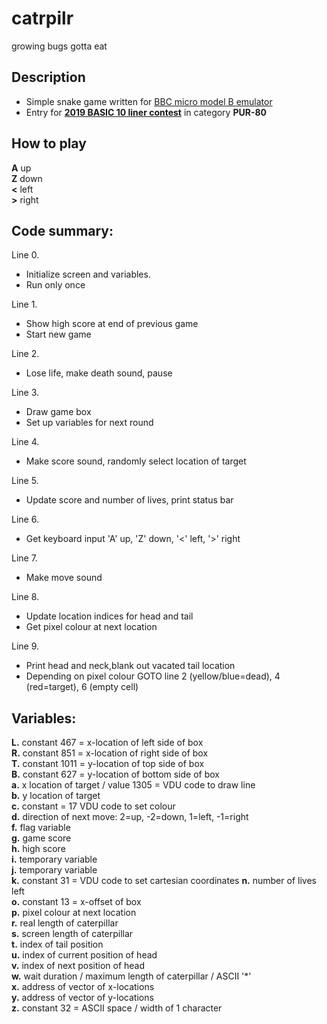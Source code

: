 # catrpilr
growing bugs gotta eat

## Description

* Simple snake game written for [BBC micro model B emulator](https://bbc.godbolt.org)
* Entry for [**2019 BASIC 10 liner contest**](http://gkanold.wixsite.com/homeputerium/kopie-von-basic-10liners-2018) in category **PUR-80**

## How to play

**A** up  
**Z** down  
**<** left  
**>** right  

## Code summary:

Line 0.
*	Initialize screen and variables.
*	Run only once

Line 1.
*	Show high score at end of previous game
*	Start new game

Line 2.
*	Lose life, make death sound, pause

Line 3.
*	Draw game box
*	Set up variables for next round

Line 4.
*	Make score sound, randomly select location of target

Line 5.
*	Update score and number of lives, print status bar

Line 6.
*	Get keyboard input 'A' up, 'Z' down, '<' left, '>' right

Line 7.
*	Make move sound

Line 8.
*	Update location indices for head and tail
*	Get pixel colour at next location 

Line 9. 
*	Print head and neck,blank out vacated tail location
*	Depending on pixel colour GOTO line 2 (yellow/blue=dead), 4 (red=target), 6 (empty cell)

## Variables:

**L.** constant 467 = x-location of left side of box  
**R.** constant 851 = x-location of right side of box  
**T.** constant 1011 = y-location of top side of box  
**B.** constant 627 = y-location of bottom side of box  
**a.** x location of target / value 1305 = VDU code to draw line  
**b.** y location of target  
**c.** constant = 17 VDU code to set colour  
**d.** direction of next move: 2=up, -2=down, 1=left, -1=right  
**f.** flag variable  
**g.** game score  
**h.** high score  
**i.** temporary variable  
**j.** temporary variable  
**k.** constant 31 = VDU code to set cartesian coordinates
**n.** number of lives left  
**o.** constant 13 = x-offset of box  
**p.** pixel colour at next location  
**r.** real length of caterpillar  
**s.** screen length of caterpillar  
**t.** index of tail position  
**u.** index of current position of head  
**v.** index of next position of head  
**w.** wait duration / maximum length of caterpillar / ASCII '*'  
**x.** address of vector of x-locations  
**y.** address of vector of y-locations  
**z.** constant 32 = ASCII space / width of 1 character  
